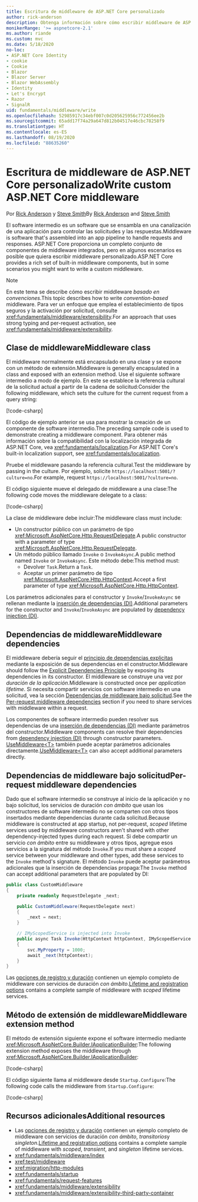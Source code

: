 ```yaml
---
title: Escritura de middleware de ASP.NET Core personalizado
author: rick-anderson
description: Obtenga información sobre cómo escribir middleware de ASP.NET Core personalizado.
monikerRange: '>= aspnetcore-2.1'
ms.author: riande
ms.custom: mvc
ms.date: 5/18/2020
no-loc:
- ASP.NET Core Identity
- cookie
- Cookie
- Blazor
- Blazor Server
- Blazor WebAssembly
- Identity
- Let's Encrypt
- Razor
- SignalR
uid: fundamentals/middleware/write
ms.openlocfilehash: 52985917c34ebf007c0d205625956c772456ee2b
ms.sourcegitcommit: 65add17f74a29a647d812b04517e46cbc78258f9
ms.translationtype: HT
ms.contentlocale: es-ES
ms.lasthandoff: 08/19/2020
ms.locfileid: "88635260"
---
```

# <a name="write-custom-aspnet-core-middleware"></a><span data-ttu-id="70f32-103">Escritura de middleware de ASP.NET Core personalizado</span><span class="sxs-lookup"><span data-stu-id="70f32-103">Write custom ASP.NET Core middleware</span></span>

<span data-ttu-id="70f32-104">Por [Rick Anderson](https://twitter.com/RickAndMSFT) y [Steve Smith](https://ardalis.com/)</span><span class="sxs-lookup"><span data-stu-id="70f32-104">By [Rick Anderson](https://twitter.com/RickAndMSFT) and [Steve Smith](https://ardalis.com/)</span></span>

<span data-ttu-id="70f32-105">El software intermedio es un software que se ensambla en una canalización de una aplicación para controlar las solicitudes y las respuestas.</span><span class="sxs-lookup"><span data-stu-id="70f32-105">Middleware is software that's assembled into an app pipeline to handle requests and responses.</span></span> <span data-ttu-id="70f32-106">ASP.NET Core proporciona un completo conjunto de componentes de middleware integrados, pero en algunos escenarios es posible que quiera escribir middleware personalizado.</span><span class="sxs-lookup"><span data-stu-id="70f32-106">ASP.NET Core provides a rich set of built-in middleware components, but in some scenarios you might want to write a custom middleware.</span></span>

> [!NOTE]
> <span data-ttu-id="70f32-107">En este tema se describe cómo escribir middleware *basado en convenciones*.</span><span class="sxs-lookup"><span data-stu-id="70f32-107">This topic describes how to write *convention-based* middleware.</span></span> <span data-ttu-id="70f32-108">Para ver un enfoque que emplea el establecimiento de tipos seguros y la activación por solicitud, consulte <xref:fundamentals/middleware/extensibility>.</span><span class="sxs-lookup"><span data-stu-id="70f32-108">For an approach that uses strong typing and per-request activation, see <xref:fundamentals/middleware/extensibility>.</span></span>

## <a name="middleware-class"></a><span data-ttu-id="70f32-109">Clase de middleware</span><span class="sxs-lookup"><span data-stu-id="70f32-109">Middleware class</span></span>

<span data-ttu-id="70f32-110">El middleware normalmente está encapsulado en una clase y se expone con un método de extensión.</span><span class="sxs-lookup"><span data-stu-id="70f32-110">Middleware is generally encapsulated in a class and exposed with an extension method.</span></span> <span data-ttu-id="70f32-111">Use el siguiente software intermedio a modo de ejemplo. En este se establece la referencia cultural de la solicitud actual a partir de la cadena de solicitud:</span><span class="sxs-lookup"><span data-stu-id="70f32-111">Consider the following middleware, which sets the culture for the current request from a query string:</span></span>

[!code-csharp[](write/snapshot/StartupCulture.cs)]

<span data-ttu-id="70f32-112">El código de ejemplo anterior se usa para mostrar la creación de un componente de software intermedio.</span><span class="sxs-lookup"><span data-stu-id="70f32-112">The preceding sample code is used to demonstrate creating a middleware component.</span></span> <span data-ttu-id="70f32-113">Para obtener más información sobre la compatibilidad con la localización integrada de ASP.NET Core, vea <xref:fundamentals/localization>.</span><span class="sxs-lookup"><span data-stu-id="70f32-113">For ASP.NET Core's built-in localization support, see <xref:fundamentals/localization>.</span></span>

<span data-ttu-id="70f32-114">Pruebe el middleware pasando la referencia cultural.</span><span class="sxs-lookup"><span data-stu-id="70f32-114">Test the middleware by passing in the culture.</span></span> <span data-ttu-id="70f32-115">Por ejemplo, solicite `https://localhost:5001/?culture=no`.</span><span class="sxs-lookup"><span data-stu-id="70f32-115">For example, request `https://localhost:5001/?culture=no`.</span></span>

<span data-ttu-id="70f32-116">El código siguiente mueve el delegado de middleware a una clase:</span><span class="sxs-lookup"><span data-stu-id="70f32-116">The following code moves the middleware delegate to a class:</span></span>

[!code-csharp[](write/snapshot/RequestCultureMiddleware.cs)]

<span data-ttu-id="70f32-117">La clase de middleware debe incluir:</span><span class="sxs-lookup"><span data-stu-id="70f32-117">The middleware class must include:</span></span>

* <span data-ttu-id="70f32-118">Un constructor público con un parámetro de tipo <xref:Microsoft.AspNetCore.Http.RequestDelegate>.</span><span class="sxs-lookup"><span data-stu-id="70f32-118">A public constructor with a parameter of type <xref:Microsoft.AspNetCore.Http.RequestDelegate>.</span></span>
* <span data-ttu-id="70f32-119">Un método público llamado `Invoke` o `InvokeAsync`.</span><span class="sxs-lookup"><span data-stu-id="70f32-119">A public method named `Invoke` or `InvokeAsync`.</span></span> <span data-ttu-id="70f32-120">Este método debe:</span><span class="sxs-lookup"><span data-stu-id="70f32-120">This method must:</span></span>
  * <span data-ttu-id="70f32-121">Devolver `Task`.</span><span class="sxs-lookup"><span data-stu-id="70f32-121">Return a `Task`.</span></span>
  * <span data-ttu-id="70f32-122">Aceptar un primer parámetro de tipo <xref:Microsoft.AspNetCore.Http.HttpContext>.</span><span class="sxs-lookup"><span data-stu-id="70f32-122">Accept a first parameter of type <xref:Microsoft.AspNetCore.Http.HttpContext>.</span></span>
  
<span data-ttu-id="70f32-123">Los parámetros adicionales para el constructor y `Invoke`/`InvokeAsync` se rellenan mediante la [inserción de dependencias (DI)](xref:fundamentals/dependency-injection).</span><span class="sxs-lookup"><span data-stu-id="70f32-123">Additional parameters for the constructor and `Invoke`/`InvokeAsync` are populated by [dependency injection (DI)](xref:fundamentals/dependency-injection).</span></span>

## <a name="middleware-dependencies"></a><span data-ttu-id="70f32-124">Dependencias de middleware</span><span class="sxs-lookup"><span data-stu-id="70f32-124">Middleware dependencies</span></span>

<span data-ttu-id="70f32-125">El middleware debería seguir el [principio de dependencias explicitas](/dotnet/standard/modern-web-apps-azure-architecture/architectural-principles#explicit-dependencies) mediante la exposición de sus dependencias en el constructor.</span><span class="sxs-lookup"><span data-stu-id="70f32-125">Middleware should follow the [Explicit Dependencies Principle](/dotnet/standard/modern-web-apps-azure-architecture/architectural-principles#explicit-dependencies) by exposing its dependencies in its constructor.</span></span> <span data-ttu-id="70f32-126">El middleware se construye una vez por *duración de la aplicación*.</span><span class="sxs-lookup"><span data-stu-id="70f32-126">Middleware is constructed once per *application lifetime*.</span></span> <span data-ttu-id="70f32-127">Si necesita compartir servicios con software intermedio en una solicitud, vea la sección [Dependencias de middleware bajo solicitud](#per-request-middleware-dependencies).</span><span class="sxs-lookup"><span data-stu-id="70f32-127">See the [Per-request middleware dependencies](#per-request-middleware-dependencies) section if you need to share services with middleware within a request.</span></span>

<span data-ttu-id="70f32-128">Los componentes de software intermedio pueden resolver sus dependencias de una [inserción de dependencias (DI)](xref:fundamentals/dependency-injection) mediante parámetros del constructor.</span><span class="sxs-lookup"><span data-stu-id="70f32-128">Middleware components can resolve their dependencies from [dependency injection (DI)](xref:fundamentals/dependency-injection) through constructor parameters.</span></span> <span data-ttu-id="70f32-129">[UseMiddleware&lt;T&gt;](/dotnet/api/microsoft.aspnetcore.builder.usemiddlewareextensions.usemiddleware#Microsoft_AspNetCore_Builder_UseMiddlewareExtensions_UseMiddleware_Microsoft_AspNetCore_Builder_IApplicationBuilder_System_Type_System_Object___) también puede aceptar parámetros adicionales directamente.</span><span class="sxs-lookup"><span data-stu-id="70f32-129">[UseMiddleware&lt;T&gt;](/dotnet/api/microsoft.aspnetcore.builder.usemiddlewareextensions.usemiddleware#Microsoft_AspNetCore_Builder_UseMiddlewareExtensions_UseMiddleware_Microsoft_AspNetCore_Builder_IApplicationBuilder_System_Type_System_Object___) can also accept additional parameters directly.</span></span>

## <a name="per-request-middleware-dependencies"></a><span data-ttu-id="70f32-130">Dependencias de middleware bajo solicitud</span><span class="sxs-lookup"><span data-stu-id="70f32-130">Per-request middleware dependencies</span></span>

<span data-ttu-id="70f32-131">Dado que el software intermedio se construye al inicio de la aplicación y no bajo solicitud, los servicios de duración *con ámbito* que usan los constructores de software intermedio no se comparten con otros tipos insertados mediante dependencias durante cada solicitud.</span><span class="sxs-lookup"><span data-stu-id="70f32-131">Because middleware is constructed at app startup, not per-request, *scoped* lifetime services used by middleware constructors aren't shared with other dependency-injected types during each request.</span></span> <span data-ttu-id="70f32-132">Si debe compartir un servicio *con ámbito* entre su middleware y otros tipos, agregue esos servicios a la signatura del método `Invoke`.</span><span class="sxs-lookup"><span data-stu-id="70f32-132">If you must share a *scoped* service between your middleware and other types, add these services to the `Invoke` method's signature.</span></span> <span data-ttu-id="70f32-133">El método `Invoke` puede aceptar parámetros adicionales que la inserción de dependencias propaga:</span><span class="sxs-lookup"><span data-stu-id="70f32-133">The `Invoke` method can accept additional parameters that are populated by DI:</span></span>

```csharp
public class CustomMiddleware
{
    private readonly RequestDelegate _next;

    public CustomMiddleware(RequestDelegate next)
    {
        _next = next;
    }

    // IMyScopedService is injected into Invoke
    public async Task Invoke(HttpContext httpContext, IMyScopedService svc)
    {
        svc.MyProperty = 1000;
        await _next(httpContext);
    }
}
```

<span data-ttu-id="70f32-134">Las [opciones de registro y duración](xref:fundamentals/dependency-injection#lifetime-and-registration-options) contienen un ejemplo completo de middleware con servicios de duración *con ámbito*.</span><span class="sxs-lookup"><span data-stu-id="70f32-134">[Lifetime and registration options](xref:fundamentals/dependency-injection#lifetime-and-registration-options) contains a complete sample of middleware with *scoped* lifetime services.</span></span>

## <a name="middleware-extension-method"></a><span data-ttu-id="70f32-135">Método de extensión de middleware</span><span class="sxs-lookup"><span data-stu-id="70f32-135">Middleware extension method</span></span>

<span data-ttu-id="70f32-136">El método de extensión siguiente expone el software intermedio mediante <xref:Microsoft.AspNetCore.Builder.IApplicationBuilder>:</span><span class="sxs-lookup"><span data-stu-id="70f32-136">The following extension method exposes the middleware through <xref:Microsoft.AspNetCore.Builder.IApplicationBuilder>:</span></span>

[!code-csharp[](write/snapshot/RequestCultureMiddlewareExtensions.cs)]

<span data-ttu-id="70f32-137">El código siguiente llama al middleware desde `Startup.Configure`:</span><span class="sxs-lookup"><span data-stu-id="70f32-137">The following code calls the middleware from `Startup.Configure`:</span></span>

[!code-csharp[](write/snapshot/Startup.cs?highlight=5)]

## <a name="additional-resources"></a><span data-ttu-id="70f32-138">Recursos adicionales</span><span class="sxs-lookup"><span data-stu-id="70f32-138">Additional resources</span></span>

* <span data-ttu-id="70f32-139">Las [opciones de registro y duración](xref:fundamentals/dependency-injection#lifetime-and-registration-options) contienen un ejemplo completo de middleware con servicios de duración *con ámbito*, *transitorios*y *singleton*.</span><span class="sxs-lookup"><span data-stu-id="70f32-139">[Lifetime and registration options](xref:fundamentals/dependency-injection#lifetime-and-registration-options) contains a complete sample of middleware with *scoped*, *transient*, and *singleton* lifetime services.</span></span>
* <xref:fundamentals/middleware/index>
* <xref:test/middleware>
* <xref:migration/http-modules>
* <xref:fundamentals/startup>
* <xref:fundamentals/request-features>
* <xref:fundamentals/middleware/extensibility>
* <xref:fundamentals/middleware/extensibility-third-party-container>
